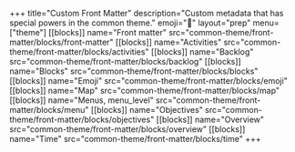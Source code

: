 +++
title="Custom Front Matter"
description="Custom metadata that has special powers in the common theme."
emoji="🧙"
layout="prep"
menu=["theme"]
[[blocks]]
name="Front matter"
src="common-theme/front-matter/blocks/front-matter"
[[blocks]]
name="Activities"
src="common-theme/front-matter/blocks/activities"
[[blocks]]
name="Backlog"
src="common-theme/front-matter/blocks/backlog"
[[blocks]]
name="Blocks"
src="common-theme/front-matter/blocks/blocks"
[[blocks]]
name="Emoji"
src="common-theme/front-matter/blocks/emoji"
[[blocks]]
name="Map"
src="common-theme/front-matter/blocks/map"
[[blocks]]
name="Menus, menu_level"
src="common-theme/front-matter/blocks/menu"
[[blocks]]
name="Objectives"
src="common-theme/front-matter/blocks/objectives"
[[blocks]]
name="Overview"
src="common-theme/front-matter/blocks/overview"
[[blocks]]
name="Time"
src="common-theme/front-matter/blocks/time"
+++
